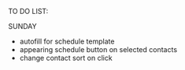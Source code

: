 TO DO LIST:



SUNDAY
- autofill for schedule template
- appearing schedule button on selected contacts
- change contact sort on click 




